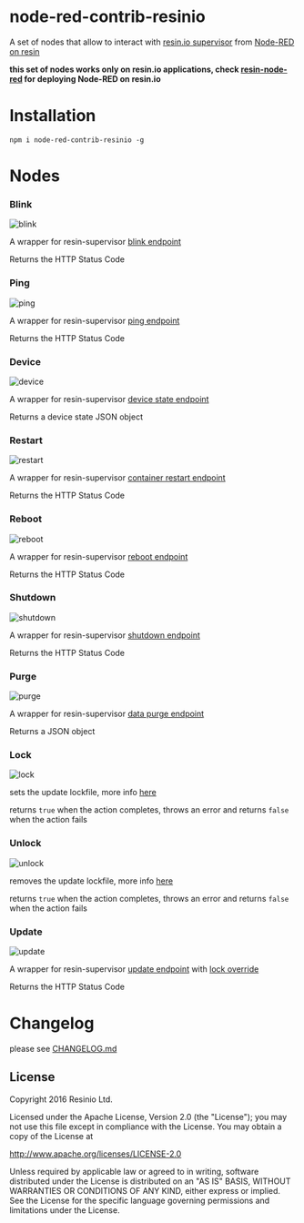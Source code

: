 # node-red-contrib-resinio
A set of nodes that allow to interact with [resin.io supervisor](https://docs.resin.io/runtime/supervisor-api/) from [Node-RED on resin](https://github.com/resin-io-playground/resin-node-red)

**this set of nodes works only on resin.io applications, check [resin-node-red](https://github.com/resin-io-playground/resin-node-red) for deploying Node-RED on resin.io**

# Installation

```
npm i node-red-contrib-resinio -g
```

# Nodes

### Blink
![blink](https://raw.githubusercontent.com/resin-io-playground/node-red-contrib-resinio/master/docs-assets/blink-node.png)

A wrapper for resin-supervisor [blink endpoint](https://docs.resin.io/runtime/supervisor-api/#post-v1-blink)

Returns the HTTP Status Code

### Ping
![ping](https://raw.githubusercontent.com/resin-io-playground/node-red-contrib-resinio/master/docs-assets/ping-node.png)

A wrapper for resin-supervisor [ping endpoint](https://docs.resin.io/runtime/supervisor-api/#get-ping)

Returns the HTTP Status Code

### Device
![device](https://raw.githubusercontent.com/resin-io-playground/node-red-contrib-resinio/master/docs-assets/device-node.png)

A wrapper for resin-supervisor [device state endpoint](https://docs.resin.io/runtime/supervisor-api/#get-v1-device)

Returns a device state JSON object

### Restart
![restart](https://raw.githubusercontent.com/resin-io-playground/node-red-contrib-resinio/master/docs-assets/restart-node.png)

A wrapper for resin-supervisor [container restart endpoint](https://docs.resin.io/runtime/supervisor-api/#post-v1-restart)

Returns the HTTP Status Code

### Reboot
![reboot](https://raw.githubusercontent.com/resin-io-playground/node-red-contrib-resinio/master/docs-assets/reboot-node.png)

A wrapper for resin-supervisor [reboot endpoint](https://docs.resin.io/runtime/supervisor-api/#post-v1-reboot)

Returns the HTTP Status Code

### Shutdown
![shutdown](https://raw.githubusercontent.com/resin-io-playground/node-red-contrib-resinio/master/docs-assets/shutdown-node.png)

A wrapper for resin-supervisor [shutdown endpoint](https://docs.resin.io/runtime/supervisor-api/#post-v1-shutdown)

Returns the HTTP Status Code

### Purge
![purge](https://raw.githubusercontent.com/resin-io-playground/node-red-contrib-resinio/master/docs-assets/purge-node.png)

A wrapper for resin-supervisor [data purge endpoint](https://docs.resin.io/runtime/supervisor-api/#post-v1-purge)

Returns a JSON object

### Lock
![lock](https://raw.githubusercontent.com/resin-io-playground/node-red-contrib-resinio/master/docs-assets/blink-node.png)

sets the update lockfile, more info [here](https://github.com/resin-io/resin-supervisor/blob/master/docs/update-locking.md)

returns `true` when the action completes, throws an error and returns `false` when the action fails

### Unlock
![unlock](https://raw.githubusercontent.com/resin-io-playground/node-red-contrib-resinio/master/docs-assets/blink-node.png)

removes the update lockfile, more info [here](https://github.com/resin-io/resin-supervisor/blob/master/docs/update-locking.md)

returns `true` when the action completes, throws an error and returns `false` when the action fails

### Update
![update](https://raw.githubusercontent.com/resin-io-playground/node-red-contrib-resinio/master/docs-assets/blink-node.png)

A wrapper for resin-supervisor [update endpoint](https://docs.resin.io/runtime/supervisor-api/#post-v1-update) with [lock override](https://github.com/resin-io/resin-supervisor/blob/master/docs/update-locking.md#overriding-the-lock)

Returns the HTTP Status Code

# Changelog
please see [CHANGELOG.md](https://github.com/resin-io-playground/node-red-contrib-resinio/blob/master/CHANGELOG.md)

## License

Copyright 2016 Resinio Ltd.

Licensed under the Apache License, Version 2.0 (the "License"); you may not use this file except in compliance with the License. You may obtain a copy of the License at

<http://www.apache.org/licenses/LICENSE-2.0>

Unless required by applicable law or agreed to in writing, software distributed under the License is distributed on an "AS IS" BASIS, WITHOUT WARRANTIES OR CONDITIONS OF ANY KIND, either express or implied. See the License for the specific language governing permissions and limitations under the License.
